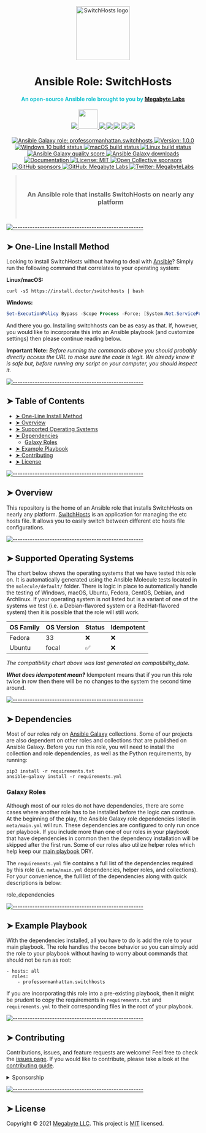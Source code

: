 <!-- ⚠️ This README has been generated from the file(s) "./.modules/docs/blueprint-readme.md" ⚠️--><div align="center">
  <center>
    <a href="https://gitlab.com/megabyte-space/ansible-roles/switchhosts">
      <img width="140" height="140" alt="SwitchHosts logo" src="https://gitlab.com/megabyte-space/ansible-roles/switchhosts/-/raw/master/logo.png" />
    </a>
  </center>
</div>
<div align="center">
  <center><h1 align="center">Ansible Role: SwitchHosts</h1></center>
  <center><h4 style="color: #18c3d1;">An open-source Ansible role brought to you by <a href="https://megabyte.space" target="_blank">Megabyte Labs</a></h4></center>
</div>

<div align="center">
  <h4 align="center">
    <a href="https://megabyte.space" title="Megabyte Labs homepage" target="_blank">
      <img src="https://gitlab.com/megabyte-labs/assets/-/raw/master/svg/home-solid.svg" />
    </a>
    <a href="https://galaxy.ansible.com/professormanhattan/switchhosts" title="SwitchHosts role on Ansible Galaxy" target="_blank">
      <img height="50" src="https://gitlab.com/megabyte-labs/assets/-/raw/master/svg/ansible-galaxy.svg" />
    </a>
    <a href="https://gitlab.com/megabyte-space/ansible-roles/switchhosts/-/blob/master/CONTRIBUTING.md" title="Learn about contributing" target="_blank">
      <img src="https://gitlab.com/megabyte-labs/assets/-/raw/master/svg/contributing-solid.svg" />
    </a>
    <a href="https://www.patreon.com/ProfessorManhattan" title="Support us on Patreon" target="_blank">
      <img src="https://gitlab.com/megabyte-labs/assets/-/raw/master/svg/support-solid.svg" />
    </a>
    <a href="https://app.slack.com/client/T01ABCG4NK1/C01NN74H0LW/details/" title="Slack chat room" target="_blank">
      <img src="https://gitlab.com/megabyte-labs/assets/-/raw/master/svg/chat-solid.svg" />
    </a>
    <a href="https://github.com/ProfessorManhattan/ansible-switchhosts" title="GitHub mirror" target="_blank">
      <img src="https://gitlab.com/megabyte-labs/assets/-/raw/master/svg/github-solid.svg" />
    </a>
    <a href="https://gitlab.com/megabyte-space/ansible-roles/switchhosts" title="GitLab repository" target="_blank">
      <img src="https://gitlab.com/megabyte-labs/assets/-/raw/master/svg/gitlab-solid.svg" />
    </a>
  </h4>
  <p align="center">
    <a href="https://galaxy.ansible.com/professormanhattan/switchhosts" target="_blank">
      <img alt="Ansible Galaxy role: professormanhattan.switchhosts" src="https://img.shields.io/ansible/role/ansible_galaxy_project_id?logo=ansible&style=flat" />
    </a>
    <a href="https://gitlab.com/megabyte-space/ansible-roles/switchhosts" target="_blank">
      <img alt="Version: 1.0.0" src="https://img.shields.io/badge/version-1.0.0-blue.svg?cacheSeconds=2592000" />
    </a>
    <a href="https://github.com/ProfessorManhattan/ansible-switchhosts/actions/Windows.yml" target="_blank">
      <img alt="Windows 10 build status" src="https://img.shields.io/github/workflow/status/ProfessorManhattan/ansible-switchhosts/Windows/master?color=cyan&label=Windows%20build&logo=windows&style=flat">
    </a>
    <a href="https://github.com/ProfessorManhattan/ansible-switchhosts/actions/macOS.yml" target="_blank">
      <img alt="macOS build status" src="https://img.shields.io/github/workflow/status/ProfessorManhattan/ansible-switchhosts/macOS/master?label=macOS%20build&logo=apple&style=flat">
    </a>
    <a href="https://gitlab.com/megabyte-space/ansible-roles/switchhosts/commits/master" target="_blank">
      <img alt="Linux build status" src="https://gitlab.com/megabyte-space/ansible-roles/switchhosts/badges/master/pipeline.svg">
    </a>
    <a href="https://galaxy.ansible.com/professormanhattan/switchhosts" target="_blank" title="Ansible Galaxy quality score (out of 5)">
      <img alt="Ansible Galaxy quality score" src="https://img.shields.io/ansible/quality/ansible_galaxy_project_id?logo=ansible&style=flat" />
    </a>
    <a href="https://galaxy.ansible.com/professormanhattan/switchhosts" target="_blank">
      <img alt="Ansible Galaxy downloads" src="https://img.shields.io/ansible/role/d/53381?logo=ansible&style=flat">
    </a>
    <a href="https://megabyte.space/docs/ansible" target="_blank">
      <img alt="Documentation" src="https://img.shields.io/badge/documentation-yes-brightgreen.svg?logo=readthedocs&style=flat" />
    </a>
    <a href="repository.gitlab_ansible_roles_group/switchhosts/-/raw/master/LICENSE" target="_blank">
      <img alt="License: MIT" src="https://img.shields.io/badge/license-MIT-yellow.svg?style=flat" />
    </a>
    <a href="https://opencollective.com/megabytelabs" title="Support us on Open Collective" target="_blank">
      <img alt="Open Collective sponsors" src="https://img.shields.io/opencollective/sponsors/megabytelabs?logo=data:image/png;base64,iVBORw0KGgoAAAANSUhEUgAAACAAAAAgBAMAAACBVGfHAAAAElBMVEUAAACvzfmFsft4pfD////w+P9tuc5RAAAABHRSTlMAFBERkdVu1AAAAFxJREFUKM9jgAAXIGBAABYXMHBA4yNEXGBAAU2BMz4FIIYTNhtFgRjZPkagFAuyAhGgHAuKAlQBCBtZB4gzQALoDsN0Oobn0L2PEUCoQYgZyOjRQFiJA67IRrEbAJImNwFBySjCAAAAAElFTkSuQmCC&label=Open%20Collective%20sponsors&logo=opencollective&style=flat" />
    </a>
    <a href="https://github.com/ProfessorManhattan" title="Support us on GitHub" target="_blank">
      <img alt="GitHub sponsors" src="https://img.shields.io/github/sponsors/ProfessorManhattan?label=GitHub%20sponsors&logo=github&style=flat" />
    </a>
    <a href="https://github.com/ProfessorManhattan" target="_blank">
      <img alt="GitHub: Megabyte Labs" src="https://img.shields.io/github/followers/ProfessorManhattan?style=social" target="_blank" />
    </a>
    <a href="https://twitter.com/MegabyteLabs" target="_blank">
      <img alt="Twitter: MegabyteLabs" src="https://img.shields.io/twitter/url/https/twitter.com/MegabyteLabs.svg?style=social&label=Follow%20%40MegabyteLabs" />
    </a>
  </p>
</div>

> </br><h3 align="center">**An Ansible role that installs SwitchHosts on nearly any platform**</h3></br>

<!--TERMINALIZER![terminalizer_title](https://gitlab.com/megabyte-space/ansible-roles/switchhosts/-/raw/master/.demo.gif)TERMINALIZER-->

[![-----------------------------------------------------](https://raw.githubusercontent.com/andreasbm/readme/master/assets/lines/aqua.png)](#one-line-install-method)

## ➤ One-Line Install Method

Looking to install SwitchHosts without having to deal with [Ansible](https://www.ansible.com/)? Simply run the following command that correlates to your operating system:

**Linux/macOS:**

```shell
curl -sS https://install.doctor/switchhosts | bash
```

**Windows:**

```powershell
Set-ExecutionPolicy Bypass -Scope Process -Force; [System.Net.ServicePointManager]::SecurityProtocol = [System.Net.ServicePointManager]::SecurityProtocol -bor 3072; iex ((New-Object System.Net.WebClient).DownloadString('https://win.install.doctor/switchhosts'))
```

And there you go. Installing switchhosts can be as easy as that. If, however, you would like to incorporate this into an Ansible playbook (and customize settings) then please continue reading below.

**Important Note:** _Before running the commands above you should probably directly access the URL to make sure the code is legit. We already know it is safe but, before running any script on your computer, you should inspect it._

[![-----------------------------------------------------](https://raw.githubusercontent.com/andreasbm/readme/master/assets/lines/aqua.png)](#table-of-contents)

## ➤ Table of Contents

- [➤ One-Line Install Method](#-one-line-install-method)
- [➤ Overview](#-overview)
- [➤ Supported Operating Systems](#-supported-operating-systems)
- [➤ Dependencies](#-dependencies)
  - [Galaxy Roles](#galaxy-roles)
- [➤ Example Playbook](#-example-playbook)
- [➤ Contributing](#-contributing)
- [➤ License](#-license)

[![-----------------------------------------------------](https://raw.githubusercontent.com/andreasbm/readme/master/assets/lines/aqua.png)](#overview)

## ➤ Overview

This repository is the home of an Ansible role that installs SwitchHosts on nearly any platform. [SwitchHosts](https://github.com/oldj/SwitchHosts) is an application for managing the etc hosts file. It allows you to easily switch between different etc hosts file configurations.

[![-----------------------------------------------------](https://raw.githubusercontent.com/andreasbm/readme/master/assets/lines/aqua.png)](#supported-operating-systems)

## ➤ Supported Operating Systems

The chart below shows the operating systems that we have tested this role on. It is automatically generated using the Ansible Molecule tests located in the `molecule/default/` folder. There is logic in place to automatically handle the testing of Windows, macOS, Ubuntu, Fedora, CentOS, Debian, and Archlinux. If your operating system is not listed but is a variant of one of the systems we test (i.e. a Debian-flavored system or a RedHat-flavored system) then it is possible that the role will still work.

| OS Family | OS Version | Status | Idempotent |
| --------- | ---------- | ------ | ---------- |
| Fedora    | 33         | ❌     | ❌         |
| Ubuntu    | focal      | ✅     | ❌         |

_The compatibility chart above was last generated on compatibility_date._

**_What does idempotent mean?_** Idempotent means that if you run this role twice in row then there will be no changes to the system the second time around.

[![-----------------------------------------------------](https://raw.githubusercontent.com/andreasbm/readme/master/assets/lines/aqua.png)](#dependencies)

## ➤ Dependencies

Most of our roles rely on [Ansible Galaxy](https://galaxy.ansible.com/) collections. Some of our projects are also dependent on other roles and collections that are published on Ansible Galaxy. Before you run this role, you will need to install the collection and role dependencies, as well as the Python requirements, by running:

```
pip3 install -r requirements.txt
ansible-galaxy install -r requirements.yml
```

### Galaxy Roles

Although most of our roles do not have dependencies, there are some cases where another role has to be installed before the logic can continue. At the beginning of the play, the Ansible Galaxy role dependencies listed in `meta/main.yml` will run. These dependencies are configured to only run once per playbook. If you include more than one of our roles in your playbook that have dependencies in common then the dependency installation will be skipped after the first run. Some of our roles also utilize helper roles which help keep our [main playbook](https://gitlab.com/ProfessorManhattan/Playbooks) DRY.

The `requirements.yml` file contains a full list of the dependencies required by this role (i.e. `meta/main.yml` dependencies, helper roles, and collections). For your convenience, the full list of the dependencies along with quick descriptions is below:

role_dependencies

[![-----------------------------------------------------](https://raw.githubusercontent.com/andreasbm/readme/master/assets/lines/aqua.png)](#example-playbook)

## ➤ Example Playbook

With the dependencies installed, all you have to do is add the role to your main playbook. The role handles the `become` behavior so you can simply add the role to your playbook without having to worry about commands that should not be run as root:

```lang-yml
- hosts: all
  roles:
    - professormanhattan.switchhosts
```

If you are incorporating this role into a pre-existing playbook, then it might be prudent to copy the requirements in `requirements.txt` and `requirements.yml` to their corresponding files in the root of your playbook.

[![-----------------------------------------------------](https://raw.githubusercontent.com/andreasbm/readme/master/assets/lines/aqua.png)](#contributing)

## ➤ Contributing

Contributions, issues, and feature requests are welcome! Feel free to check the [issues page](https://gitlab.com/megabyte-space/ansible-roles/switchhosts/-/issues). If you would like to contribute, please take a look at the [contributing guide](https://gitlab.com/megabyte-space/ansible-roles/switchhosts/-/raw/master/CONTRIBUTING.md).

<details>
<summary>Sponsorship</summary>
<br/>
<blockquote>
<br/>
I create open source projects out of love. Although I have a job, shelter, and as much fast food as I can handle, it would still be pretty cool to be appreciated by the community for something I have spent a lot of time and money on. Please consider sponsoring me! Who knows? Maybe I will be able to quit my job and publish open source full time.
<br/><br/>Sincerely,<br/><br/>

**_Brian Zalewski_**<br/><br/>

</blockquote>

<a href="https://www.patreon.com/ProfessorManhattan">
  <img src="https://c5.patreon.com/external/logo/become_a_patron_button@2x.png" width="160">
</a>

</details>

[![-----------------------------------------------------](https://raw.githubusercontent.com/andreasbm/readme/master/assets/lines/aqua.png)](#license)

## ➤ License

Copyright © 2021 [Megabyte LLC](https://megabyte.space). This project is [MIT](repository.gitlab_ansible_roles_group/switchhosts/-/raw/master/LICENSE) licensed.
